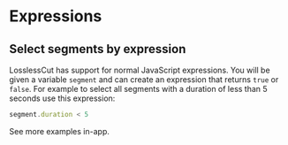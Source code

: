 # Expressions

## Select segments by expression

LosslessCut has support for normal JavaScript expressions. You will be given a variable `segment` and can create an expression that returns `true` or `false`. For example to select all segments with a duration of less than 5 seconds use this expression:

```js
segment.duration < 5
```

See more examples in-app.
